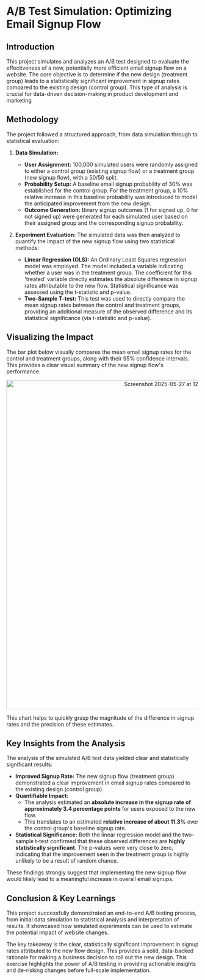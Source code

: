 # A/B Test Simulation: Optimizing Email Signup Flow

## Introduction

This project simulates and analyzes an A/B test designed to evaluate the effectiveness of a new, potentially more efficient email signup flow on a website. The core objective is to determine if the new design (treatment group) leads to a statistically significant improvement in signup rates compared to the existing design (control group). This type of analysis is crucial for data-driven decision-making in product development and marketing

## Methodology

The project followed a structured approach, from data simulation through to statistical evaluation:

1.  **Data Simulation:**
    * **User Assignment:** 100,000 simulated users were randomly assigned to either a control group (existing signup flow) or a treatment group (new signup flow), with a 50/50 split.
    * **Probability Setup:** A baseline email signup probability of 30% was established for the control group. For the treatment group, a 10% relative increase in this baseline probability was introduced to model the anticipated improvement from the new design.
    * **Outcome Generation:** Binary signup outcomes (1 for signed up, 0 for not signed up) were generated for each simulated user based on their assigned group and the corresponding signup probability.

2.  **Experiment Evaluation:**
    The simulated data was then analyzed to quantify the impact of the new signup flow using two statistical methods:
    * **Linear Regression (OLS):** An Ordinary Least Squares regression model was employed. The model included a variable indicating whether a user was in the treatment group. The coefficient for this 'treated' variable directly estimates the absolute difference in signup rates attributable to the new flow. Statistical significance was assessed using the t-statistic and p-value.
    * **Two-Sample T-test:** This test was used to directly compare the mean signup rates between the control and treatment groups, providing an additional measure of the observed difference and its statistical significance (via t-statistic and p-value).

## Visualizing the Impact

The bar plot below visually compares the mean email signup rates for the control and treatment groups, along with their 95% confidence intervals. This provides a clear visual summary of the new signup flow's performance.

<p align="center">
   <img width="862" alt="Screenshot 2025-05-27 at 12 39 28 PM" src="https://github.com/user-attachments/assets/5e68b50c-1479-4b69-9282-e0fa1f98bf95" />
</p>

This chart helps to quickly grasp the magnitude of the difference in signup rates and the precision of these estimates.

## Key Insights from the Analysis

The analysis of the simulated A/B test data yielded clear and statistically significant results:

* **Improved Signup Rate:** The new signup flow (treatment group) demonstrated a clear improvement in email signup rates compared to the existing design (control group).
* **Quantifiable Impact:**
    * The analysis estimated an **absolute increase in the signup rate of approximately 3.4 percentage points** for users exposed to the new flow.
    * This translates to an estimated **relative increase of about 11.3%** over the control group's baseline signup rate.
* **Statistical Significance:** Both the linear regression model and the two-sample t-test confirmed that these observed differences are **highly statistically significant**. The p-values were very close to zero, indicating that the improvement seen in the treatment group is highly unlikely to be a result of random chance.

These findings strongly suggest that implementing the new signup flow would likely lead to a meaningful increase in overall email signups.

## Conclusion & Key Learnings

This project successfully demonstrated an end-to-end A/B testing process, from initial data simulation to statistical analysis and interpretation of results. It showcased how simulated experiments can be used to estimate the potential impact of website changes.

The key takeaway is the clear, statistically significant improvement in signup rates attributed to the new flow design. This provides a solid, data-backed rationale for making a business decision to roll out the new design. This exercise highlights the power of A/B testing in providing actionable insights and de-risking changes before full-scale implementation.
